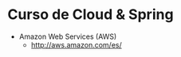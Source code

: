 Curso de Cloud &amp; Spring
===========================

- Amazon Web Services (AWS)
	- http://aws.amazon.com/es/

